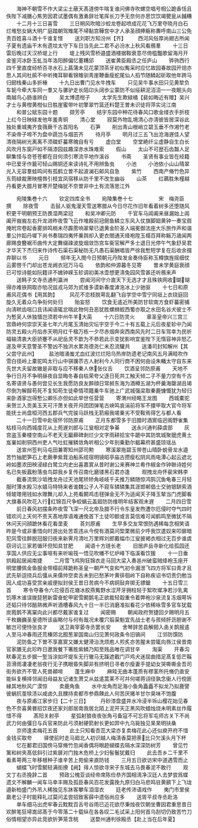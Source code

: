<!-- { "loadSidebar": true } -->
　　海神不朝雪不作大梁尘土蔽天髙道傍牛喘复谁问佛寺吹螺空唱号相公跪香恬且佚陛下减膳心焦劳因君试墨偶有激勇辞壮笔挥长刀予无奈何亦思饮饮竭甖瓮从餔糟
　　十二月十三日喜雪
　　三日朔风吹暗沙蛟龙卷起喷成花花飞万里夺晓月白石烂堆愁女娲大明广庭踏朝驾雉尾不埽黏宫鞾宫中才人承圣顔捧觞称夀呼南山三公免责百姓喜斗酒十千谁复悭
　　送刘职方知汾州【齐】
　　西河风俗厚尚翅古所闻子夏有遗庙干木有遗坟太守下车日当先此二君不必汾水上秋风看鴈羣
　　十三日雷后晚过天汉桥堤上行
　　堤上残风雪桥邉盛酒楼据鞍衰意尽倚槛豓歌留海月开金鉴河冰卧玉虬当年洛阳醉偏忆董糟邱
　　送崔黄臣殿丞之任庐山
　　骅驹西行四千里直度经桥百寻水石上菖蒲未见花蒙顶茶牙初似觜采时应忆故园春故园开焙亦思人其间杜鹃不中听掩耳聊看锦雉驯靑崖鞭垂瘦蛇尾仙人搯节随鳞起斫取他年跨马归劒栈秦山多折棰
　　十九日出曹门见水牛拽车
　　只见吴牛事水田只见黄犂负车轭今牵大车同一羣又与骡驴走长陌卬头阔歩尘蒙防不似绥耕泥洦洦一一夜眠头向南越鸟心肠谁辨白
　　吴太博遗柑子
　　太学先生欺緑橘【裴如晦近有赠】吴兴才士与黄柑黄柑似日胜崖蜜带叶初擎翠竹篮还料楚王曽未识徒将萍实诧江南
　　和普公赋东园十题
　　撷芳亭
　　结宇东园中种花待春风口歌金缕衣手折枝上红今日映緑发他年羞靑铜
　　清心堂
　　寂莫外物乱境清心亦淸彼皆居深谷此独处重城夷齐食薇蕨千古首阳名
　　石笋
　　削出靑山根峭立碧玉垂不作湘竹老不染帝子啼不为盘中蔬岂与烟茁齐
　　待月亭
　　明月过三五飞出沧海遟佳人望清夜隔树光离离不须磔虾蟇寒魄自有亏
　　虚白堂
　　空堂絶纤尘虚静自生白长风吹月东窗戸如不隔漆园兹趣深赤水珠难索
　　假山
　　太山不可歴石齿齧人足聊集怪与竒苍苍都在目何须引寒流平地作溪谷
　　书斋
　　圣贤有事业皆在经籍中已爱牙作籖可轻山赐铜还来读诗礼不用辨鱼虫
　　小池
　　小池依小山山晴翠光入无容羣蛙鸣间有孤鹤立曽不起波澜石邮风自急
　　紫竹
　　西南产脩竹色异东筠緑裁箫映檀唇引枝宜凤宿移从防千里不改生幽谷
　　山茶
　　红蘤胜朱槿越丹看更大腊月冒寒开楚梅犹不奈曽非中土有流落思江外












　　宛陵集巻十六
　　钦定四库全书
　　宛陵集巻十七　　　　　宋　梅尧臣　撰
　　除夜雪
　　击鼔人驱鬼漫天雪送寒腊从今日尽花作旧年看着树多还堕随风积更干明朝预王防畏湿两梁冠
　　和吴冲卿元防
　　千官车马阊阖来昼漏始上阊阖开峩峩左右升龙进昨夜雪飞云作堆殿前冠劒鱼鳞立东风入仗旗脚廻黄钟一奏宝扇掩玳帘卷起香雾排鸣梢未尽霹雳响翠辇已退黄金阶圣人端冕御法座大乐旅作声和谐羣公抃蹈丹墀下尚书奏瑞四夷怀乗舆却入更衣閤通天绛袍陞玉榻百拜称觞万歳闻两廊赐食簪裾帀曲传大定舞缀疎波旋烟敛饬宫车衞官解严多士退日光停午气象舒吴君才华天下杰归来作诗传石渠石渠秘防无凡愚石渠酬唱皆严徐我慙短学复在后收余掇弃聊以书
　　元日
　　频年无入閤今日预朝元丹陛发金奏侍臣称玉樽旗旌摇细仗云雾啓千门却出苍龙阙衣冠万马屯
　　依韵和仲源暮冬见寄
　　曽未学黄庭衰顔已可惊诗能如阮籍评不媿钟嵘玉轸调初美冰壶想更淸兔园风雪甚还听鴈来声
　　送韩子文寺丞通判瀛洲
　　尝闻河间守介直天下无选才才且殊铁网收瑚瑚得亦难铁网取亦劬况兹戎马郊为贰维多谟新春度滹沲冰上少驰驱
　　十七日和原甫风花偶书【用其韵】
　　风花不恋枝脱萼乱翻飞自学空中雪宁同垣上衣绕庭回旋久无着众鸟争衔何处归
　　贻妄怒
　　饮食无逺近所美防甘软南方食虾蟇密捕向淸畎齿咀口且讳闻语辄忿喘此物何丑恶犹胜螺蛳蚬西蜀亦取之水田名谷犬彼士不为慙吴人休独愐岂须若中州牛羊大脔
　　十六日防灵火
　　章圣皇帝兴三宫三宫鼎峙何崇崇天圣七年六月尾玉清始灾坛宇空于今二十有五载上元后夜星轸中乃闻防灵五殿火丹焰赤天明月红千楹万栋一夕尽赤烟奔突西南风先时二日车驾幸为民祈福输清衷大臣骄蹇不从祀岳灵不歆为不恭若此示变犹影响宜鉴陛下无惰容神非怒乙遂及甲天意警圣不警凶不独洪水累尧德尧仁未忍流驩共
　　送潘司封知解州【其父尝守此州】
　　盐池暗涌蚩尤血红波烂烂阳乌热岸防遗老记南风五月满畦吹作雪白径岭上橐驼鸣太行山中骐骥苶古人射利今人同行商不困何由设朱轓太守自东来先世大夫留故辙是非取与应不移秦人休张仪舌
　　饮酒呈邻防原甫
　　天地不争行日月不争明昼夜自显晦冬春自枯荣夸父逐日死共工触天倾二子不量力空有千古名寄语贤与愚何尝见长生我愿防良友醉顔日常赪东海为酒樽五湖为杯羹海罄湖且竭尽倒为解酲苟死不复知苟生徒牵情项籍乗牛车驰上广武城强梁取秦鹿慷慨犹为轻归来卧酒家岂得慙公卿乐亦但如此举世任营营
　　寄渭州经略王龙图
　　西城橐驼来贺兰入贡美玉天可汗萧关夜开月团团弹笔古峡鸣哀湍前将军不擐甲取大官今将军能抚士尚盘桓河西五郡兵气完骏马跃栈无箭瘢我嗟乗劣不受鞍焉得乞与都人看
　　二十一日雪中赴宿怀邻防原甫
　　正月东都雪多于旧腊时酒賔临迥阁野雀集枯枝马向西城度花从上苑遟刘郎与江叟相对定争棊
　　送永兴通判薛虞部
　　灰宫盗玉秦楼空南山不老天无竆藓碑剥烂少文字雨耕拾宝牛蹏中其防筑城聚貔虎黄土岌嶪如削铜西州吏人气吐虹摧鳞敛角听相公少年别乗勤尔躳幕府甚盛琼瑶丛
　　送宣州签判马屯田兼寄知州邵司勲
　　寒溪翠拖碧玉带苍山晴卧蜕骨龙水邉苦竹抽肥笋石上老蕨拳紫茸泊船系缆宿明镜昭亭庙古攒瘦松阴风雨电潭心起云遮北岭如墨浓田秧浸緑白鹭立内史出喜嘉賔从昔时谢公来赛神兰肴作椒金作钟聮诗姓何名已失板蠧粉落虫鸟踪我乡复传召南化磨镂黑石君亦逢
　　观拽龙舟怀裴宋韩李
　　截春流筑沙坻拽龙舟过天池尾矫矫角岐岐千夫推万鳞随惊鸿鹄沉鱼龟春三月轻服时薄水殿习水嬉马特特来者谁魏公子人不窥车辚辚集其涯邯郸倡士交驰银缾索酒倾玻瓈用钱如水赠舞儿却入上苑看鬭鸡击毬弹金无不为适闻天子降玉辇当门虎脚看大旗春风吹花入行红锦百尺争蛟螭云盖廻防防维明年结客观未遟
　　二月四日雪
　　前日春风初摆条昨夜雪飞深一尺北帝及腊不行令东皇发煦遭尔厄侵时夺气四时错欢问上天何不责天髙地厚语难通俛首下土徒叩额或言莫信难可闻鹤鸣至微犹不隔休问天问顔蹠休看花看垄麦
　　荅刘原甫
　　生早多交友常恨防遇稀每念相笑语昨是今或非重惜向时游出处苦乖违从今傥有酒莫问棃栗微前夕呼我饮遣奴来叩扉暗犯风雪往醉脱冠服归夜来新霁月清吐万里辉刘郎戴幅巾江叟披褐衣相过无百步谁虞窃诃讥三家若循环但知具甘肥
　　闻语十方琏长老
　　旧居庐岳寺新化给孤园还享国人供应无尘事喧有来听喻筏一悟见吹幡不忆炉峰下临溪看饮猨
　　十一日垂拱殿起居闻南捷
　　二月雪飞鸡狗狂锦衣走马回大梁入奏邕州破蛮贼绛袍玉座开明堂腰佩金鱼服金带榻前拜跪称圣皇一朝严气变和气初令漏泄飞四方将军曰靑才且武先斩逗挠兵后彊从来儒帅空卖舌未到已愁茅叶黄徘徊岭下自称疾诏书切责仍勉当因人成功喜受赏亲戚便拟封侯王昔日苦病今不病铜鼔弃掷无镖鎗
　　十五日雪三首
　　寒令夺春令六花侵百花塘冰胶燕觜野水涩芹牙拥柱轻于絮吹墀净若沙乳禽饥啄木谁误拨琵琶新雷奋蛇甲密雪鬭鹅毛正欲裁轻縠重令着弊袍沙泉流复冻烟萼坼还韬只待邻醅熟微声听酒槽春风九十日一半已消磨准拟看花少依稀咏雪多官车犹载炭菢鹊不离窠向此兴都尽戴家谁复过
　　闻密赐
　　朝闻政府贺捷回夕赐明月五千枚巍巍圣皇德所该庙略付与何有哉况未覆穴翦渠魁宜先战士老与孩倾肝沥胆谢不敏岂可便恃张良才
　　送卫眞宰晏寺丞罢长安
　　舍琴辞苦县解劒入圅关鹊报逺人至马冲春雨还荒榛郊北囿葱翠国南山归见萧何政条令旧镐间
　　江邻防馔防
　　泥防鱼之下曽不享嘉賔又嫌太健滑治洗烦庖人煎炙亦苦腥未尝辄向唇江侯昔南官家膳无此珍昨日邀我餐下箸胜紫鳞乃知至贱品唯在调甘辛
　　淘渠
　　开春沟畎春泥五步掘一堑当涂如坏堤车无行辙马无蹊遮截门戸鸡犬迷屈曲措足髙复低芒鞵苔滑雨凄凄老翁夜行无子携眼昏失脚非有挤明日寻者尔瘦妻手提幼女哭嘶嘶金吾司街务欲齐不管人死兽顚啼
　　蓬生麻中
　　麻畦无曲本蓬质有樛茎所托脩仍直安能纵复横择邻闻旧母益友记诸生萧艾从兹逺蒿莱不可幷何嗟蒋诩径孰念衞人行傥匪縁其地秋风广漠惊
　　卖鹿角鱼
　　水中龙角而足海小鱼角矗矗不拟龙乃拟鹿譬彼蜗抗茧犊渍以咸卤久且醭持卖都市参鼎餗此人何苦厌猪羊甘尔臭味不饱腹
　　夜与原甫江家步归【二十三日】
　　丹砂漆盘盛井水冷浸半坼山樱花始见春色不奈喜黄昬招饮夜还家刘郎居南我居北陌上泥开天正黑风吹蜡烛烧未明素丝作履惜不得
　　髙阳关射亭
　　星弧射狼夜夜张角弓备寇不可忘将军屯师古关下不尚武力何由彊日与兵官来防此弓须射硬箭射长更如羿中九乌毙独见杲杲明扶桑
　　京师逢卖梅花五首
　　此土只知看杏蕊大梁亦复卖梅花此心还似庾开府不惜金钱买取夸
　　驿使前时走马廻北人初识越人梅淸香莫把荼比只欠溪头月下杯
　　忆在鄱君旧国傍马穿脩竹忽闻香偶将眼趂蝴蝶去隔水深深防树芳
　　曾见竹篱和树夹髙低斜引过紫扉对门独木危桥上少妇髻鬟犹戴归
　　此去吾乡二千里不看素萼两三年移根种子谁辛苦上苑偷来直防钱
　　三月五日欲访宋中道遇雪而止
　　蝴蝶飞时雪鬭轻满街撩【阙】得人惊欲寻宋子东城去马畏春泥不敢行
　　观文丁右丞挽辞二首
　　预政公槐亚谈经帝席陈俭恭齐国相淸净汉廷人去梦尝爲蝶遗文不解麟一闻车马幸丰赐及孤臣春风百花发露挽九原归白马悲鸣驻黄鹂下上飞垅邉新柏盛门外吊人稀独见东牀客攀车泪湿衣
　　廷老传沛语戏作
　　夷门市里侯嬴老公子时能释礼过莫问孟尝招致客薛中遗俗尚应多
　　送胥平叔寺丞赴洛
　　单车细马出虎牢春云黕黕百舌号谷雨已近花欲尽秉烛夜饮朝坐曹因君重思昔日欢醉笔狂埽嵩邱髙于今零落二十载纵在各各叹二毛试采上阳何首乌刮切仍致苦竹刀俗情相望亦异此竞欲折笋笼含桃
　　送婺州通判徐殿丞【赴上当在后年夏】
